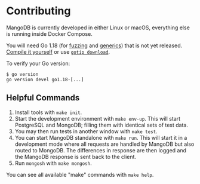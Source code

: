 # Contributing

MangoDB is currently developed in either Linux or macOS, everything else is running inside Docker Compose. 

You will need Go 1.18 (for [fuzzing](https://go.dev/blog/fuzz-beta) and [generics](https://go.dev/blog/generics-proposal)) that is not yet released.
[Compile it yourself](https://golang.org/doc/install/source) or use [`gotip download`](https://pkg.go.dev/golang.org/dl/gotip).

To verify your Go version:
```
$ go version
go version devel go1.18-[...]
```
## Helpful Commands

1. Install tools with `make init`.
2. Start the development environment with `make env-up`.
   This will start PostgreSQL and MongoDB; filling them with identical sets of test data.
3. You may then run tests in another window with `make test`. 
4. You can start MangoDB standalone with `make run`. 
   This will start it in a development mode where all requests are handled by MangoDB but also routed to MongoDB. 
   The differences in response are then logged and the MangoDB response is sent back to the client.
5. Run `mongosh` with `make mongosh`.

You can see all available "make" commands with `make help`.
